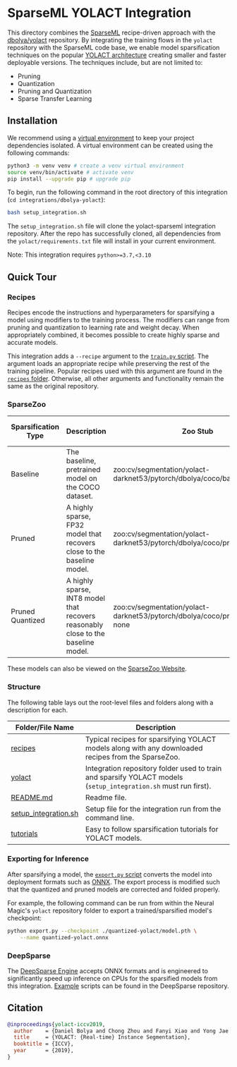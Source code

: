 <!--
Copyright (c) 2021 - present / Neuralmagic, Inc. All Rights Reserved.

Licensed under the Apache License, Version 2.0 (the "License");
you may not use this file except in compliance with the License.
You may obtain a copy of the License at

   http://www.apache.org/licenses/LICENSE-2.0

Unless required by applicable law or agreed to in writing,
software distributed under the License is distributed on an "AS IS" BASIS,
WITHOUT WARRANTIES OR CONDITIONS OF ANY KIND, either express or implied.
See the License for the specific language governing permissions and
limitations under the License.
-->

# SparseML YOLACT Integration

This directory combines the [SparseML](../../) recipe-driven approach with the 
[dbolya/yolact](https://github.com/dbolya/yolact) repository.
By integrating the training flows in the `yolact` repository with the SparseML 
code base,
we enable model sparsification techniques on the popular 
[YOLACT architecture](https://arxiv.org/abs/1804.02767)
creating smaller and faster deployable versions.
The techniques include, but are not limited to:

- Pruning
- Quantization
- Pruning and Quantization
- Sparse Transfer Learning

## Installation

We recommend using a [virtual environment](https://docs.python.org/3/library/venv.html) to keep your project dependencies isolated.
A virtual environment can be created using the following commands:

```bash
python3 -m venv venv # create a venv virtual environment
source venv/bin/activate # activate venv
pip install --upgrade pip # upgrade pip
```
To begin, run the following command in the root directory of this integration 
(`cd integrations/dbolya-yolact`):
```bash
bash setup_integration.sh
```

The `setup_integration.sh` file will clone the yolact-sparseml integration repository. After the repo has successfully cloned, all dependencies from the `yolact/requirements.txt` file will install in your current environment.

Note: This integration requires `python>=3.7,<3.10`


## Quick Tour

### Recipes
Recipes encode the instructions and hyperparameters for sparsifying a model using modifiers to the training process.
The modifiers can range from pruning and quantization to learning rate and weight decay.
When appropriately combined, it becomes possible to create highly sparse and accurate models.

This integration adds a `--recipe` argument to the 
[`train.py` script](https://github.com/neuralmagic/yolact/blob/master/train.py).
The argument loads an appropriate recipe while preserving the rest of the training pipeline.
Popular recipes used with this argument are found in the [`recipes` folder](./recipes).
Otherwise, all other arguments and functionality remain the same as the original repository.

### SparseZoo

| Sparsification Type | Description                                                                       | Zoo Stub                                                                     | COCO mAP@all | Size on Disk | DeepSparse Performance** |
|---------------------|-----------------------------------------------------------------------------------|------------------------------------------------------------------------------|--------------|--------------|--------------------------|
| Baseline            | The baseline, pretrained model on the COCO dataset.                               | zoo:cv/segmentation/yolact-darknet53/pytorch/dbolya/coco/base-none           | 0.288        | 170 MB       | -- img/sec               |
| Pruned              | A highly sparse, FP32 model that recovers close to the baseline model.            | zoo:cv/segmentation/yolact-darknet53/pytorch/dbolya/coco/pruned90-none       | 0.286        | 30.1 MB      | -- img/sec               |
| Pruned Quantized    | A highly sparse, INT8 model that recovers reasonably close to the baseline model. | zoo:cv/segmentation/yolact-darknet53/pytorch/dbolya/coco/pruned82_quant-none | 0.282        | 9.7 MB       | -- img/sec               |

These models can also be viewed on the [SparseZoo Website](https://sparsezoo.neuralmagic.com/?domain=cv&sub_domain=segmentation&page=1).

### Structure

The following table lays out the root-level files and folders along with a description for each.

| Folder/File Name                                | Description                                                                                                           |
|-------------------------------------------------|-----------------------------------------------------------------------------------------------------------------------|
| [recipes](./recipes)                            | Typical recipes for sparsifying YOLACT models along with any downloaded recipes from the SparseZoo.                   |
| [yolact](./yolact)                              | Integration repository folder used to train and sparsify YOLACT models (`setup_integration.sh` must run first).       |
| [README.md](./README.md)                        | Readme file.                                                                                                          |
| [setup_integration.sh](./setup_integrations.sh) | Setup file for the integration run from the command line.                                                             |
| [tutorials](./tutorials)                        | Easy to follow sparsification tutorials for YOLACT  models.                                                            |

### Exporting for Inference

After sparsifying a model, the 
[`export.py` script](https://github.com/neuralmagic/yolact/blob/master/export.py)
converts the model into deployment formats such as [ONNX](https://onnx.ai/).
The export process is modified such that the quantized and pruned models are 
corrected and folded properly.

For example, the following command can be run from within the Neural Magic's 
`yolact` repository folder to export a trained/sparsified model's checkpoint:

```bash
python export.py --checkpoint ./quantized-yolact/model.pth \
    --name quantized-yolact.onnx
```


### DeepSparse

The [DeepSparse Engine](https://github.com/neuralmagic/deepsparse) accepts ONNX 
formats and is engineered to significantly speed up inference on CPUs for 
the sparsified models from this integration. [Example](https://github.com/neuralmagic/deepsparse/tree/main/examples/dbolya-yolact) scripts can be found in the DeepSparse repository.

## Citation
```bibtex
@inproceedings{yolact-iccv2019,
  author    = {Daniel Bolya and Chong Zhou and Fanyi Xiao and Yong Jae Lee},
  title     = {YOLACT: {Real-time} Instance Segmentation},
  booktitle = {ICCV},
  year      = {2019},
}
```
